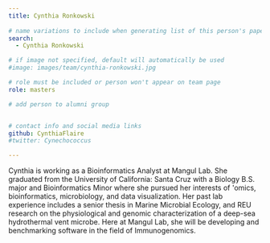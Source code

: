 ```yaml
---
title: Cynthia Ronkowski
 
# name variations to include when generating list of this person's papers
search:
  - Cynthia Ronkowski

# if image not specified, default will automatically be used
#image: images/team/cynthia-ronkowski.jpg

# role must be included or person won't appear on team page
role: masters

# add person to alumni group


# contact info and social media links
github: CynthiaFlaire
#twitter: Cynechococcus

---
```


Cynthia is working as a Bioinformatics Analyst at Mangul Lab. She graduated from the University of California: Santa Cruz with a Biology B.S. major and Bioinformatics Minor where she pursued her interests of 'omics, bioinformatics, microbiology, and data visualization. Her past lab experience includes a senior thesis in Marine Microbial Ecology, and REU research on the physiological and genomic characterization of a deep-sea hydrothermal vent microbe. Here at Mangul Lab, she will be developing and benchmarking software in the field of Immunogenomics.

